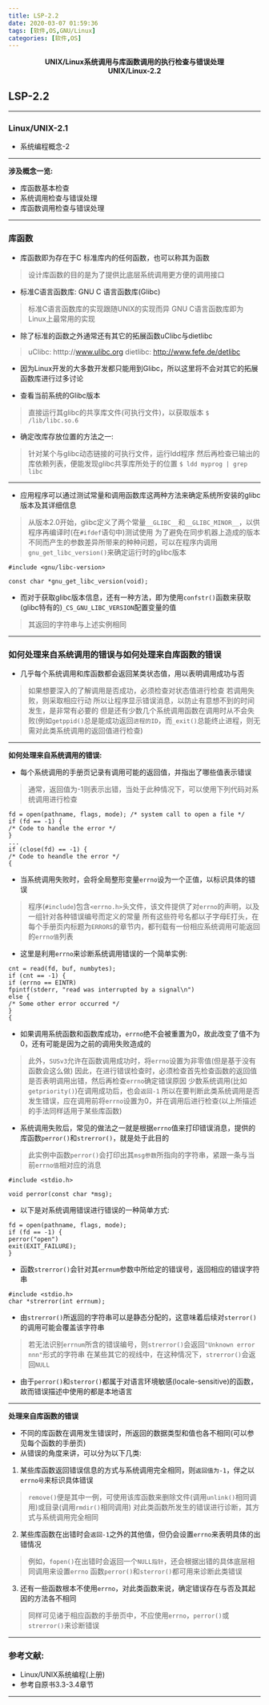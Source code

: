 ```yaml
---
title: LSP-2.2
date: 2020-03-07 01:59:36
tags: [软件,OS,GNU/Linux]
categories: [软件,OS]
---
```


<center><strong>UNIX/Linux系统调用与库函数调用的执行检查与错误处理</center></strong>
<center><strong>UNIX/Linux-2.2</center></strong>
<!-- more --> 

## LSP-2.2

---

### Linux/UNIX-2.1

* 系统编程概念-2

---

**涉及概念一览:**

* 库函数基本检查
* 系统调用检查与错误处理
* 库函数调用检查与错误处理

---

### 库函数

* 库函数即为存在于C 标准库内的任何函数，也可以称其为函数
> 设计库函数的目的是为了提供比底层系统调用更方便的调用接口

* 标准C语言函数库: GNU C 语言函数库(Glibc)
> 标准C语言函数库的实现跟随UNIX的实现而异
> GNU C语言函数库即为Linux上最常用的实现

* 除了标准的函数之外通常还有其它的拓展函数uClibc与dietlibc
> uClibc: htttp://www.ulibc.org
> dietlibc: http://www.fefe.de/detlibc

* 因为Linux开发的大多数开发都只能用到Glibc，所以这里将不会对其它的拓展函数库进行过多讨论

* 查看当前系统的Glibc版本
> 直接运行其glibc的共享库文件(可执行文件)，以获取版本
> `$ /lib/libc.so.6`

* 确定改库存放位置的方法之一:
> 针对某个与glibc动态链接的可执行文件，运行ldd程序
> 然后再检查已输出的库依赖列表，便能发现glibc共享库所处于的位置
> `$ ldd myprog | grep libc`

---

* 应用程序可以通过测试常量和调用函数库这两种方法来确定系统所安装的glibc版本及其详细信息
> 从版本2.0开始，glibc定义了两个常量`__GLIBC__`和`__GLIBC_MINOR__`，以供程序再编译时(在`#ifdef`语句中)测试使用
> 为了避免在同步机器上造成的版本不同而产生的参数差异所带来的种种问题，可以在程序内调用`gnu_get_libc_version()`来确定运行时的glibc版本

```
#include <gnu/libc-version>

const char *gnu_get_libc_version(void);
```

* 而对于获取glibc版本信息，还有一种方法，即为使用`confstr()`函数来获取(glibc特有的)`_CS_GNU_LIBC_VERSION`配置变量的值
> 其返回的字符串与上述实例相同

---

### 如何处理来自系统调用的错误与如何处理来自库函数的错误

* 几乎每个系统调用和库函数都会返回某类状态值，用以表明调用成功与否
> 如果想要深入的了解调用是否成功，必须检查对状态值进行检查
> 若调用失败，则采取相应行动
> 所以让程序显示错误消息，以防止有意想不到的时间发生，是非常有必要的
> 但是还有少数几个系统调用函数在调用时从不会失败(例如`getppid()`总是能成功返回`进程的ID`，而`_exit()`总能终止进程，则无需对此类系统调用的返回值进行检查)

---

**如何处理来自系统调用的错误:**

* 每个系统调用的手册页记录有调用可能的返回值，并指出了哪些值表示错误
> 通常，返回值为-1则表示出错，当处于此种情况下，可以使用下列代码对系统调用进行检查

```
fd = open(pathname, flags, mode); /* system call to open a file */
if (fd == -1) {
/* Code to handle the error */
}
...
if (close(fd) == -1) {
/* Code to heandle the error */
{
```

* 当系统调用失败时，会将全局整形变量`errno`设为一个正值，以标识具体的错误
> 程序(`#include`)包含`<errno.h>`头文件，该文件提供了对`errno`的声明，以及一组针对各种错误编号而定义的常量
> 所有这些符号名都以子字母E打头，在每个手册页内标题为`ERRORS`的章节内，都刊载有一份相应系统调用可能返回的`errno值`列表

* 这里是利用`errno`来诊断系统调用错误的一个简单实例:

```
cnt = read(fd, buf, numbytes);
if (cnt == -1) {
if (errno == EINTR)
fpintf(stderr, "read was interrupted by a signal\n")
else {
/* Some other error occurred */
}
{
```

* 如果调用系统函数和函数库成功，`errno`绝不会被重置为0，故此改变了值不为0，还有可能是因为之前的调用失败造成的
> 此外，`SUSv3`允许在函数调用成功时，将`errno`设置为非零值(但是基于没有函数会这么做)
> 因此，在进行错误检查时，必须检查首先检查函数的返回值是否表明调用出错，然后再检查`errno`确定错误原因
> 少数系统调用(比如`getpriority()`)在调用成功后，也会`返回-1`
> 所以在要判断此类系统调用是否发生错误，应在调用前将`errno`设置为0，并在调用后进行检查(以上所描述的手法同样适用于某些库函数)

* 系统调用失败后，常见的做法之一就是根据`errno`值来打印错误消息，提供的库函数`perror()`和`strerror()`，就是处于此目的
> 此实例中函数`perror()`会打印出其`msg参数`所指向的字符串，紧跟一条与当前`errno值`相对应的消息

```
#include <stdio.h>

void perror(const char *msg);
```

* 以下是对系统调用错误进行错误的一种简单方式:

```
fd = open(pathname, flags, mode);
if (fd == -1) {
perror("open")
exit(EXIT_FAILURE);
}
```

* 函数`strerror()`会针对其`errnum`参数中所给定的错误号，返回相应的错误字符串

```
#include <stdio.h>
char *strerror(int errnum);
```

* 由`strerror()`所返回的字符串可以是静态分配的，这意味着后续对`sterror()`的调用可能会覆盖该字符串
> 若无法识别`errnum`所含的错误编号，则`strerror()`会返回`"Unknown error nnn"`形式的字符串
> 在某些其它的视线中，在这种情况下，`strerror()`会返回`NULL`

* 由于`perror()`和`sterror()`都属于对语言环境敏感(locale-sensitive)的函数，故而错误描述中使用的都是本地语言

---

**处理来自库函数的错误**

* 不同的库函数在调用发生错误时，所返回的数据类型和值也各不相同(可以参见每个函数的手册页)
* 从错误的角度来讲，可以分为以下几类:

1. 某些库函数返回错误信息的方式与系统调用完全相同，则`返回值为-1`，伴之以`errno号`来标识具体错误
> `remove()`便是其中一例，可使用该库函数来删除文件(调用`unlink()`相同调用)或目录(调用`rmdir()`相同调用)
> 对此类函数所发生的错误进行诊断，其方式与系统调用完全相同
2. 某些库函数在出错时会`返回-1`之外的其他值，但仍会设置`errno`来表明具体的出错情况
> 例如，`fopen()`在出错时会返回一个`NULL指针`，还会根据出错的具体底层相同调用来设置`errno`
> 函数`perror()`和`sterror()`都可用来诊断此类错误
3. 还有一些函数根本不使用`errno`，对此类函数来说，确定错误存在与否及其起因的方法各不相同
> 同样可见诸于相应函数的手册页中，不应使用`errno`，`perror()`或`strerror()`来诊断错误

---

### 参考文献:

* Linux/UNIX系统编程(上册)
* 参考自原书3.3-3.4章节

---



